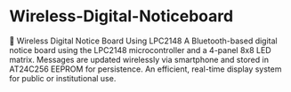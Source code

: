 # Wireless-Digital-Noticeboard
📲 Wireless Digital Notice Board Using LPC2148  A Bluetooth-based digital notice board using the LPC2148 microcontroller and a 4-panel 8x8 LED matrix. Messages are updated wirelessly via smartphone and stored in AT24C256 EEPROM for persistence. An efficient, real-time display system for public or institutional use.
